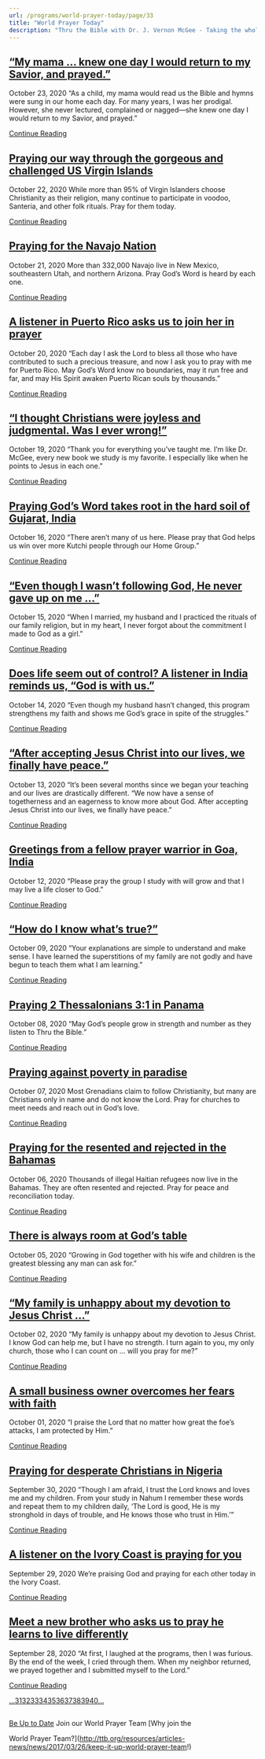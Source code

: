 ```yaml
---
url: /programs/world-prayer-today/page/33
title: "World Prayer Today"
description: "Thru the Bible with Dr. J. Vernon McGee - Taking the whole Word to the whole world"
---
```







## [“My mama … knew one day I would return to my Savior, and prayed.”](../world-prayer-today/2020/10/23/my-mama-knew-one-day-i-would-return-to-my-savior-and-prayed)


October 23, 2020
“As a child, my mama would read us the Bible and hymns were sung in our home each day. For many years, I was her prodigal. However, she never lectured, complained or nagged—she knew one day I would return to my Savior, and prayed.”


[Continue Reading](../world-prayer-today/2020/10/23/my-mama-knew-one-day-i-would-return-to-my-savior-and-prayed)




## [Praying our way through the gorgeous and challenged US Virgin Islands](../world-prayer-today/2020/10/22/praying-our-way-through-the-gorgeous-and-challenged-us-virgin-islands)


October 22, 2020
While more than 95% of Virgin Islanders choose Christianity as their religion, many continue to participate in voodoo, Santeria, and other folk rituals. Pray for them today.


[Continue Reading](../world-prayer-today/2020/10/22/praying-our-way-through-the-gorgeous-and-challenged-us-virgin-islands)




## [Praying for the Navajo Nation](../world-prayer-today/2020/10/21/praying-for-the-navajo-nation)


October 21, 2020
More than 332,000 Navajo live in New Mexico, southeastern Utah, and northern Arizona. Pray God’s Word is heard by each one.


[Continue Reading](../world-prayer-today/2020/10/21/praying-for-the-navajo-nation)




## [A listener in Puerto Rico asks us to join her in prayer](../world-prayer-today/2020/10/20/a-listener-in-puerto-rico-asks-us-to-join-her-in-prayer)


October 20, 2020
“Each day I ask the Lord to bless all those who have contributed to such a precious treasure, and now I ask you to pray with me for Puerto Rico. May God’s Word know no boundaries, may it run free and far, and may His Spirit awaken Puerto Rican souls by thousands.”


[Continue Reading](../world-prayer-today/2020/10/20/a-listener-in-puerto-rico-asks-us-to-join-her-in-prayer)




## [“I thought Christians were joyless and judgmental. Was I ever wrong!”](../world-prayer-today/2020/10/19/i-thought-christians-were-joyless-and-judgmental-was-i-ever-wrong)


October 19, 2020
“Thank you for everything you’ve taught me. I’m like Dr. McGee, every new book we study is my favorite. I especially like when he points to Jesus in each one.”


[Continue Reading](../world-prayer-today/2020/10/19/i-thought-christians-were-joyless-and-judgmental-was-i-ever-wrong)




## [Praying God’s Word takes root in the hard soil of Gujarat, India](../world-prayer-today/2020/10/16/praying-god-s-word-takes-root-in-the-hard-soil-of-gujarat-india)


October 16, 2020
“There aren’t many of us here. Please pray that God helps us win over more Kutchi people through our Home Group.”


[Continue Reading](../world-prayer-today/2020/10/16/praying-god-s-word-takes-root-in-the-hard-soil-of-gujarat-india)




## [“Even though I wasn’t following God, He never gave up on me …”](../world-prayer-today/2020/10/15/even-though-i-wasn-t-following-god-he-never-gave-up-on-me)


October 15, 2020
“When I married, my husband and I practiced the rituals of our family religion, but in my heart, I never forgot about the commitment I made to God as a girl.”


[Continue Reading](../world-prayer-today/2020/10/15/even-though-i-wasn-t-following-god-he-never-gave-up-on-me)




## [Does life seem out of control? A listener in India reminds us, “God is with us.”](../world-prayer-today/2020/10/14/does-life-seem-out-of-control-a-listener-in-india-reminds-us-god-is-with-us)


October 14, 2020
“Even though my husband hasn’t changed, this program strengthens my faith and shows me God’s grace in spite of the struggles.”


[Continue Reading](../world-prayer-today/2020/10/14/does-life-seem-out-of-control-a-listener-in-india-reminds-us-god-is-with-us)




## [“After accepting Jesus Christ into our lives, we finally have peace.”](../world-prayer-today/2020/10/13/after-accepting-jesus-christ-into-our-lives-we-finally-have-peace)


October 13, 2020
“It’s been several months since we began your teaching and our lives are drastically different. “We now have a sense of togetherness and an eagerness to know more about God. After accepting Jesus Christ into our lives, we finally have peace.”


[Continue Reading](../world-prayer-today/2020/10/13/after-accepting-jesus-christ-into-our-lives-we-finally-have-peace)




## [Greetings from a fellow prayer warrior in Goa, India](../world-prayer-today/2020/10/12/greetings-from-a-fellow-prayer-warrior-in-goa-india)


October 12, 2020
“Please pray the group I study with will grow and that I may live a life closer to God.”


[Continue Reading](../world-prayer-today/2020/10/12/greetings-from-a-fellow-prayer-warrior-in-goa-india)




## [“How do I know what’s true?”](../world-prayer-today/2020/10/09/how-do-i-know-what-s-true)


October 09, 2020
“Your explanations are simple to understand and make sense. I have learned the superstitions of my family are not godly and have begun to teach them what I am learning.”


[Continue Reading](../world-prayer-today/2020/10/09/how-do-i-know-what-s-true)




## [Praying 2 Thessalonians 3:1 in Panama](../world-prayer-today/2020/10/08/praying-2-thessalonians-3-1-in-panama)


October 08, 2020
“May God’s people grow in strength and number as they listen to Thru the Bible.”


[Continue Reading](../world-prayer-today/2020/10/08/praying-2-thessalonians-3-1-in-panama)




## [Praying against poverty in paradise](../world-prayer-today/2020/10/07/praying-against-poverty-in-paradise)


October 07, 2020
Most Grenadians claim to follow Christianity, but many are Christians only in name and do not know the Lord. Pray for churches to meet needs and reach out in God’s love.


[Continue Reading](../world-prayer-today/2020/10/07/praying-against-poverty-in-paradise)




## [Praying for the resented and rejected in the Bahamas](../world-prayer-today/2020/10/06/praying-for-the-resented-and-rejected-in-the-bahamas)


October 06, 2020
Thousands of illegal Haitian refugees now live in the Bahamas. They are often resented and rejected. Pray for peace and reconciliation today.


[Continue Reading](../world-prayer-today/2020/10/06/praying-for-the-resented-and-rejected-in-the-bahamas)




## [There is always room at God’s table](../world-prayer-today/2020/10/05/there-is-always-room-at-god-s-table)


October 05, 2020
“Growing in God together with his wife and children is the greatest blessing any man can ask for.”


[Continue Reading](../world-prayer-today/2020/10/05/there-is-always-room-at-god-s-table)




## [“My family is unhappy about my devotion to Jesus Christ …”](../world-prayer-today/2020/10/02/my-family-is-unhappy-about-my-devotion-to-jesus-christ)


October 02, 2020
“My family is unhappy about my devotion to Jesus Christ. I know God can help me, but I have no strength. I turn again to you, my only church, those who I can count on … will you pray for me?”


[Continue Reading](../world-prayer-today/2020/10/02/my-family-is-unhappy-about-my-devotion-to-jesus-christ)




## [A small business owner overcomes her fears with faith](../world-prayer-today/2020/10/01/a-small-business-owner-overcomes-her-fears-with-faith)


October 01, 2020
“I praise the Lord that no matter how great the foe’s attacks, I am protected by Him.”


[Continue Reading](../world-prayer-today/2020/10/01/a-small-business-owner-overcomes-her-fears-with-faith)




## [Praying for desperate Christians in Nigeria](../world-prayer-today/2020/09/30/praying-for-desperate-christians-in-nigeria)


September 30, 2020
“Though I am afraid, I trust the Lord knows and loves me and my children. From your study in Nahum I remember these words and repeat them to my children daily, ‘The Lord is good, He is my stronghold in days of trouble, and He knows those who trust in Him.’”


[Continue Reading](../world-prayer-today/2020/09/30/praying-for-desperate-christians-in-nigeria)




## [A listener on the Ivory Coast is praying for you](../world-prayer-today/2020/09/29/a-listener-on-the-ivory-coast-is-praying-for-you)


September 29, 2020
We’re praising God and praying for each other today in the Ivory Coast.


[Continue Reading](../world-prayer-today/2020/09/29/a-listener-on-the-ivory-coast-is-praying-for-you)




## [Meet a new brother who asks us to pray he learns to live differently](../world-prayer-today/2020/09/28/meet-a-new-brother-who-asks-us-to-pray-he-learns-to-live-differently)


September 28, 2020
“At first, I laughed at the programs, then I was furious. By the end of the week, I cried through them. When my neighbor returned, we prayed together and I submitted myself to the Lord.”


[Continue Reading](../world-prayer-today/2020/09/28/meet-a-new-brother-who-asks-us-to-pray-he-learns-to-live-differently)





[...](https://ttb.org/programs/world-prayer-today/page/30)[31](https://ttb.org/programs/world-prayer-today/page/31)[32](https://ttb.org/programs/world-prayer-today/page/32)[33](https://ttb.org/programs/world-prayer-today/page/33)[34](https://ttb.org/programs/world-prayer-today/page/34)[35](https://ttb.org/programs/world-prayer-today/page/35)[36](https://ttb.org/programs/world-prayer-today/page/36)[37](https://ttb.org/programs/world-prayer-today/page/37)[38](https://ttb.org/programs/world-prayer-today/page/38)[39](https://ttb.org/programs/world-prayer-today/page/39)[40](https://ttb.org/programs/world-prayer-today/page/40)[...](https://ttb.org/programs/world-prayer-today/page/41)





## 




[Be Up to Date](http://feeds.feedburner.com/WorldPrayerToday "World Prayer Today RSS Feed")
Join our World Prayer Team
[Why join the  

World Prayer Team?](http://ttb.org/resources/articles-news/news/2017/03/26/keep-it-up-world-prayer-team!)




